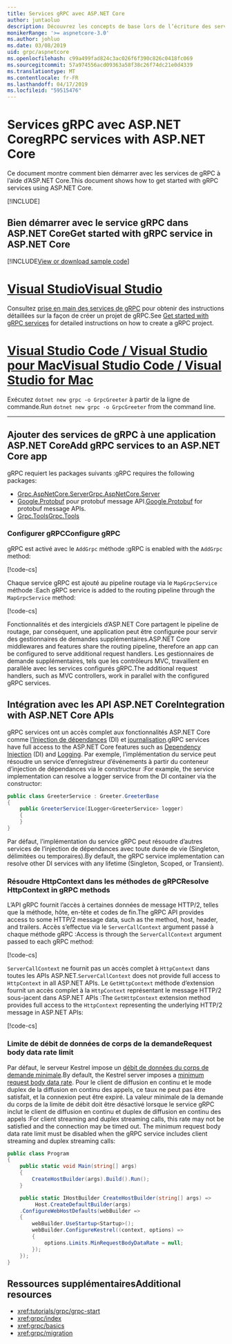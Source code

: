 ```yaml
---
title: Services gRPC avec ASP.NET Core
author: juntaoluo
description: Découvrez les concepts de base lors de l’écriture des services de gRPC avec ASP.NET Core.
monikerRange: '>= aspnetcore-3.0'
ms.author: johluo
ms.date: 03/08/2019
uid: grpc/aspnetcore
ms.openlocfilehash: c99a499fad824c3ac026f6f390c826c0418fc069
ms.sourcegitcommit: 57a974556acd09363a58f38c26f74dc21e0d4339
ms.translationtype: MT
ms.contentlocale: fr-FR
ms.lasthandoff: 04/17/2019
ms.locfileid: "59515476"
---
```

# <a name="grpc-services-with-aspnet-core"></a><span data-ttu-id="45956-103">Services gRPC avec ASP.NET Core</span><span class="sxs-lookup"><span data-stu-id="45956-103">gRPC services with ASP.NET Core</span></span>

<span data-ttu-id="45956-104">Ce document montre comment bien démarrer avec les services de gRPC à l’aide d’ASP.NET Core.</span><span class="sxs-lookup"><span data-stu-id="45956-104">This document shows how to get started with gRPC services using ASP.NET Core.</span></span>

[!INCLUDE[](~/includes/net-core-prereqs-all-3.0.md)]

## <a name="get-started-with-grpc-service-in-aspnet-core"></a><span data-ttu-id="45956-105">Bien démarrer avec le service gRPC dans ASP.NET Core</span><span class="sxs-lookup"><span data-stu-id="45956-105">Get started with gRPC service in ASP.NET Core</span></span>

[!INCLUDE[View or download sample code](~/includes/grpc/download.md)]

# <a name="visual-studiotabvisual-studio"></a>[<span data-ttu-id="45956-106">Visual Studio</span><span class="sxs-lookup"><span data-stu-id="45956-106">Visual Studio</span></span>](#tab/visual-studio)

<span data-ttu-id="45956-107">Consultez [prise en main des services de gRPC](xref:tutorials/grpc/grpc-start) pour obtenir des instructions détaillées sur la façon de créer un projet de gRPC.</span><span class="sxs-lookup"><span data-stu-id="45956-107">See [Get started with gRPC services](xref:tutorials/grpc/grpc-start) for detailed instructions on how to create a gRPC project.</span></span>

# <a name="visual-studio-code--visual-studio-for-mactabvisual-studio-codevisual-studio-mac"></a>[<span data-ttu-id="45956-108">Visual Studio Code / Visual Studio pour Mac</span><span class="sxs-lookup"><span data-stu-id="45956-108">Visual Studio Code / Visual Studio for Mac</span></span>](#tab/visual-studio-code+visual-studio-mac)

<span data-ttu-id="45956-109">Exécutez `dotnet new grpc -o GrpcGreeter` à partir de la ligne de commande.</span><span class="sxs-lookup"><span data-stu-id="45956-109">Run `dotnet new grpc -o GrpcGreeter` from the command line.</span></span>

---

## <a name="add-grpc-services-to-an-aspnet-core-app"></a><span data-ttu-id="45956-110">Ajouter des services de gRPC à une application ASP.NET Core</span><span class="sxs-lookup"><span data-stu-id="45956-110">Add gRPC services to an ASP.NET Core app</span></span>

<span data-ttu-id="45956-111">gRPC requiert les packages suivants :</span><span class="sxs-lookup"><span data-stu-id="45956-111">gRPC requires the following packages:</span></span>

* [<span data-ttu-id="45956-112">Grpc.AspNetCore.Server</span><span class="sxs-lookup"><span data-stu-id="45956-112">Grpc.AspNetCore.Server</span></span>](https://www.nuget.org/packages/Grpc.AspNetCore.Server)
* <span data-ttu-id="45956-113">[Google.Protobuf](https://www.nuget.org/packages/Google.Protobuf/) pour protobuf message API.</span><span class="sxs-lookup"><span data-stu-id="45956-113">[Google.Protobuf](https://www.nuget.org/packages/Google.Protobuf/) for protobuf message APIs.</span></span>
* [<span data-ttu-id="45956-114">Grpc.Tools</span><span class="sxs-lookup"><span data-stu-id="45956-114">Grpc.Tools</span></span>](https://www.nuget.org/packages/Grpc.Tools/)

### <a name="configure-grpc"></a><span data-ttu-id="45956-115">Configurer gRPC</span><span class="sxs-lookup"><span data-stu-id="45956-115">Configure gRPC</span></span>

<span data-ttu-id="45956-116">gRPC est activé avec le `AddGrpc` méthode :</span><span class="sxs-lookup"><span data-stu-id="45956-116">gRPC is enabled with the `AddGrpc` method:</span></span>

[!code-cs[](~/tutorials/grpc/grpc-start/samples/GrpcGreeter/Startup.cs?name=snippet&highlight=5)]

<span data-ttu-id="45956-117">Chaque service gRPC est ajouté au pipeline routage via le `MapGrpcService` méthode :</span><span class="sxs-lookup"><span data-stu-id="45956-117">Each gRPC service is added to the routing pipeline through the `MapGrpcService` method:</span></span>

[!code-cs[](~/tutorials/grpc/grpc-start/samples/GrpcGreeter/Startup.cs?name=snippet&highlight=21)]

<span data-ttu-id="45956-118">Fonctionnalités et des intergiciels d’ASP.NET Core partagent le pipeline de routage, par conséquent, une application peut être configurée pour servir des gestionnaires de demandes supplémentaires.</span><span class="sxs-lookup"><span data-stu-id="45956-118">ASP.NET Core middlewares and features share the routing pipeline, therefore an app can be configured to serve additional request handlers.</span></span> <span data-ttu-id="45956-119">Les gestionnaires de demande supplémentaires, tels que les contrôleurs MVC, travaillent en parallèle avec les services configurés gRPC.</span><span class="sxs-lookup"><span data-stu-id="45956-119">The additional request handlers, such as MVC controllers, work in parallel with the configured gRPC services.</span></span>

## <a name="integration-with-aspnet-core-apis"></a><span data-ttu-id="45956-120">Intégration avec les API ASP.NET Core</span><span class="sxs-lookup"><span data-stu-id="45956-120">Integration with ASP.NET Core APIs</span></span>

<span data-ttu-id="45956-121">gRPC services ont un accès complet aux fonctionnalités ASP.NET Core comme [l’Injection de dépendances](xref:fundamentals/dependency-injection) (DI) et [journalisation](xref:fundamentals/logging/index).</span><span class="sxs-lookup"><span data-stu-id="45956-121">gRPC services have full access to the ASP.NET Core features such as [Dependency Injection](xref:fundamentals/dependency-injection) (DI) and [Logging](xref:fundamentals/logging/index).</span></span> <span data-ttu-id="45956-122">Par exemple, l’implémentation du service peut résoudre un service d’enregistreur d’événements à partir du conteneur d’injection de dépendances via le constructeur :</span><span class="sxs-lookup"><span data-stu-id="45956-122">For example, the service implementation can resolve a logger service from the DI container via the constructor:</span></span>

```csharp
public class GreeterService : Greeter.GreeterBase
{
    public GreeterService(ILogger<GreeterService> logger)
    {
    }
}
```

<span data-ttu-id="45956-123">Par défaut, l’implémentation du service gRPC peut résoudre d’autres services de l’injection de dépendances avec toute durée de vie (Singleton, délimitées ou temporaires).</span><span class="sxs-lookup"><span data-stu-id="45956-123">By default, the gRPC service implementation can resolve other DI services with any lifetime (Singleton, Scoped, or Transient).</span></span>

### <a name="resolve-httpcontext-in-grpc-methods"></a><span data-ttu-id="45956-124">Résoudre HttpContext dans les méthodes de gRPC</span><span class="sxs-lookup"><span data-stu-id="45956-124">Resolve HttpContext in gRPC methods</span></span>

<span data-ttu-id="45956-125">L’API gRPC fournit l’accès à certaines données de message HTTP/2, telles que la méthode, hôte, en-tête et codes de fin.</span><span class="sxs-lookup"><span data-stu-id="45956-125">The gRPC API provides access to some HTTP/2 message data, such as the method, host, header, and trailers.</span></span> <span data-ttu-id="45956-126">Accès s’effectue via le `ServerCallContext` argument passé à chaque méthode gRPC :</span><span class="sxs-lookup"><span data-stu-id="45956-126">Access is through the `ServerCallContext` argument passed to each gRPC method:</span></span>

[!code-cs[](~/tutorials/grpc/grpc-start/samples/GrpcGreeter/Services/GreeterService.cs?highlight=3-4&name=snippet)]

<span data-ttu-id="45956-127">`ServerCallContext` ne fournit pas un accès complet à `HttpContext` dans toutes les APIs ASP.NET.</span><span class="sxs-lookup"><span data-stu-id="45956-127">`ServerCallContext` does not provide full access to `HttpContext` in all ASP.NET APIs.</span></span> <span data-ttu-id="45956-128">Le `GetHttpContext` méthode d’extension fournit un accès complet à la `HttpContext` représentant le message HTTP/2 sous-jacent dans ASP.NET APIs :</span><span class="sxs-lookup"><span data-stu-id="45956-128">The `GetHttpContext` extension method provides full access to the `HttpContext` representing the underlying HTTP/2 message in ASP.NET APIs:</span></span>

[!code-cs[](~/tutorials/grpc/grpc-start/samples/GrpcGreeter/Services/GreeterService.cs?name=snippet1)]

### <a name="request-body-data-rate-limit"></a><span data-ttu-id="45956-129">Limite de débit de données de corps de la demande</span><span class="sxs-lookup"><span data-stu-id="45956-129">Request body data rate limit</span></span>

<span data-ttu-id="45956-130">Par défaut, le serveur Kestrel impose un [débit de données du corps de demande minimale](
<xref:Microsoft.AspNetCore.Server.Kestrel.Core.KestrelServerLimits.MinRequestBodyDataRate>).</span><span class="sxs-lookup"><span data-stu-id="45956-130">By default, the Kestrel server imposes a [minimum request body data rate](
<xref:Microsoft.AspNetCore.Server.Kestrel.Core.KestrelServerLimits.MinRequestBodyDataRate>).</span></span> <span data-ttu-id="45956-131">Pour le client de diffusion en continu et le mode duplex de la diffusion en continu des appels, ce taux ne peut pas être satisfait, et la connexion peut être expiré. La valeur minimale de la demande du corps de la limite de débit doit être désactivé lorsque le service gRPC inclut le client de diffusion en continu et duplex de diffusion en continu des appels :</span><span class="sxs-lookup"><span data-stu-id="45956-131">For client streaming and duplex streaming calls, this rate may not be satisfied and the connection may be timed out. The minimum request body data rate limit must be disabled when the gRPC service includes client streaming and duplex streaming calls:</span></span>

```csharp
public class Program
{
    public static void Main(string[] args)
    {
        CreateHostBuilder(args).Build().Run();
    }

    public static IHostBuilder CreateHostBuilder(string[] args) =>
         Host.CreateDefaultBuilder(args)
    .ConfigureWebHostDefaults(webBuilder =>
    {
        webBuilder.UseStartup<Startup>();
        webBuilder.ConfigureKestrel((context, options) =>
        {
            options.Limits.MinRequestBodyDataRate = null;
        });
    });
}
```

## <a name="additional-resources"></a><span data-ttu-id="45956-132">Ressources supplémentaires</span><span class="sxs-lookup"><span data-stu-id="45956-132">Additional resources</span></span>

* <xref:tutorials/grpc/grpc-start>
* <xref:grpc/index>
* <xref:grpc/basics>
* <xref:grpc/migration>
